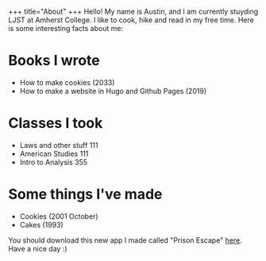 +++
title="About"
+++
Hello! My name is Austin, and I am currently stuyding LJST at Amherst College. I like to cook, hike and read in my free time. Here is some interesting facts about me:
# Books I wrote
- How to make cookies (2033)
- How to make a website in Hugo and Github Pages (2019)
# Classes I took
- Laws and other stuff 111 
- American Studies 111
- Intro to Analysis 355
# Some things I've made
- Cookies (2001 October)
- Cakes (1993)

You should download this new app I made called "Prison Escape" [here](https://google.com). Have a nice day :)
